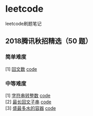 # leetcode
leetcode刷题笔记

## 2018腾讯秋招精选（50 题）

### 简单难度  
[1] [回文数](https://leetcode-cn.com/problems/palindrome-number/description/) [code](https://github.com/luozhiping/leetcode/blob/master/2018tencent50/easy/palindrome_number.py)  

### 中等难度

[1] [字符串转整数](https://leetcode-cn.com/problems/string-to-integer-atoi/description/) [code](https://github.com/luozhiping/leetcode/blob/master/2018tencent50/middle/atoi.py)  
[2] [最长回文子串](https://leetcode-cn.com/problems/longest-palindromic-substring/description/) [code](https://github.com/luozhiping/leetcode/blob/master/2018tencent50/middle/longest_palindromic_substring.py)  
[3] [盛最多水的容器](https://leetcode-cn.com/problems/container-with-most-water/description/) [code](https://github.com/luozhiping/leetcode/blob/master/2018tencent50/middle/container_with_most_water.py)

